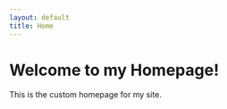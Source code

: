 ```yaml
---
layout: default
title: Home
---
```


# Welcome to my Homepage!

This is the custom homepage for my site.
